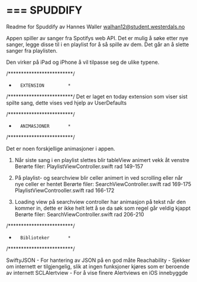 
===
SPUDDIFY
===


Readme for Spuddify
av Hannes Waller
walhan12@student.westerdals.no



Appen spiller av sanger fra Spotifys web API. Det er mulig å søke etter nye sanger, legge disse til i en playlist for å så spille av dem.
Det går an å slette sanger fra playlisten.

Den virker på iPad og iPhone å vil tilpasse seg de ulike typene.



/*************************/
* 		EXTENSION         *
/*************************/
Det er laget en today extension som viser sist spilte sang, dette vises ved hjelp av UserDefaults



/*************************/
* 		ANIMASJONER       *
/*************************/

Det er noen forskjellige animasjoner i appen.

1) Når siste sang i en playlist slettes blir tableView animert vekk åt venstre
Berørte filer: 	PlaylistViewController.swift rad 149-157

2) På playlist- og searchview blir celler animert in ved scrolling eller når nye celler er hentet
Berørte filer: 	SearchViewController.swift rad 169-175
PlaylistViewControoller.swift rad 166-172

3) Loading view på searchview controller har animasjon på tekst når den kommer in, dette er ikke helt
lett å se da søk som regel går veldig kjappt
Berørte filer: 	SearchViewController.swift rad 206-210



/*************************/
* 		Biblioteker       *
/*************************/

SwiftyJSON 		- 	For hantering av JSON på en god måte
Reachability 	- 	Sjekker om internett er tilgjengelig, slik at ingen funksjoner kjøres som er beroende av internett
SCLAlertview	-	For å vise finere Alertviews en iOS innebyggde